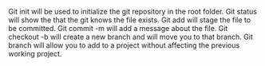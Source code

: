 Git init will be used to initialize the git repository in the root folder.
Git status will show the that the git knows the file exists.
Git add will stage the file to be committed.
Git commit -m will add a message about the file.
Git checkout -b will create a new branch and will move you to that branch.
Git branch will allow you to add to a project without affecting the previous working project.
